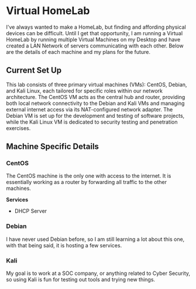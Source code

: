 # Virtual HomeLab
I've always wanted to make a HomeLab, but finding and affording physical devices can be difficult. Until I get that opportunity, I am running a Virtual HomeLab by running multiple Virtual Machines on my Desktop and have created a LAN Network of servers communicating with each other. Below are the details of each machine and my plans for the future. 

## Current Set Up
This lab consists of three primary virtual machines (VMs): CentOS, Debian, and Kali Linux, each tailored for specific roles within our network architecture. The CentOS VM acts as the central hub and router, providing both local network connectivity to the Debian and Kali VMs and managing external internet access via its NAT-configured network adapter. The Debian VM is set up for the development and testing of software projects, while the Kali Linux VM is dedicated to security testing and penetration exercises. 
[](VirtualLab.png)

## Machine Specific Details 

### CentOS
The CentOS machine is the only one with access to the internet. It is essentially working as a router by forwarding all traffic to the other machines.

  __Services__
- DHCP Server


### Debian
I have never used Debian before, so I am still learning a lot about this one, with that being said, it is hosting a few services.

### Kali
My goal is to work at a SOC company, or anything related to Cyber Security, so using Kali is fun for testing out tools and trying new things.
